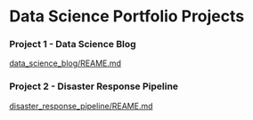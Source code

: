 # Data Science Portfolio Projects

### Project 1 - Data Science Blog

[data_science_blog/REAME.md](data_science_blog/README.md)

### Project 2 - Disaster Response Pipeline

[disaster_response_pipeline/REAME.md](disaster_response_pipeline/README.md)
